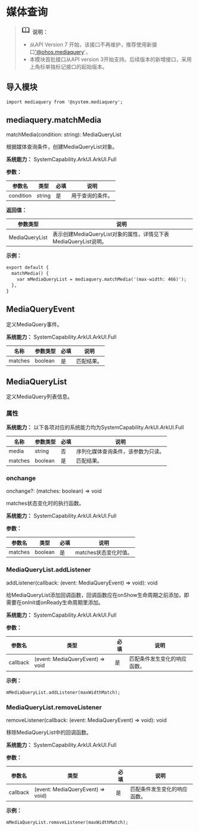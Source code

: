 # 媒体查询


> ![icon-note.gif](public_sys-resources/icon-note.gif) **说明：**
>
> - 从API Version 7 开始，该接口不再维护，推荐使用新接口['@ohos.mediaquery](js-apis-mediaquery.md)'。
> - 本模块首批接口从API version 3开始支持。后续版本的新增接口，采用上角标单独标记接口的起始版本。


## 导入模块


```
import mediaquery from '@system.mediaquery';
```


## mediaquery.matchMedia

matchMedia(condition: string): MediaQueryList

根据媒体查询条件，创建MediaQueryList对象。

**系统能力：** SystemCapability.ArkUI.ArkUI.Full

**参数：** 

| 参数名       | 类型     | 必填   | 说明       |
| --------- | ------ | ---- | -------- |
| condition | string | 是    | 用于查询的条件。 |

**返回值：**

| 参数类型           | 说明                                       |
| -------------- | ---------------------------------------- |
| MediaQueryList | 表示创建MediaQueryList对象的属性，详情见下表 MediaQueryList说明。 |

**示例：**

```
export default {    
  matchMedia() {        
    var mMediaQueryList = mediaquery.matchMedia('(max-width: 466)');    
  },
}
```

## MediaQueryEvent

定义MediaQuery事件。

**系统能力：** SystemCapability.ArkUI.ArkUI.Full

| 名称      | 参数类型    | 必填   | 说明    |
| ------- | ------- | ---- | ----- |
| matches | boolean | 是    | 匹配结果。 |

## MediaQueryList

定义MediaQuery列表信息。

### 属性

**系统能力：** 以下各项对应的系统能力均为SystemCapability.ArkUI.ArkUI.Full

| 名称      | 参数类型    | 必填   | 说明                |
| ------- | ------- | ---- | ----------------- |
| media   | string  | 否    | 序列化媒体查询条件，该参数为只读。 |
| matches | boolean | 是    | 匹配结果。             |

### onchange

onchange?: (matches: boolean) => void

matches状态变化时的执行函数。

**系统能力：** SystemCapability.ArkUI.ArkUI.Full

**参数：**

| 参数名     | 类型      | 必填   | 说明             |
| ------- | ------- | ---- | -------------- |
| matches | boolean | 是    | matches状态变化时值。 |


### MediaQueryList.addListener

addListener(callback: (event: MediaQueryEvent) => void): void

给MediaQueryList添加回调函数，回调函数应在onShow生命周期之前添加，即需要在onInit或onReady生命周期里添加。

**系统能力：** SystemCapability.ArkUI.ArkUI.Full

**参数：**

| 参数名      | 类型                               | 必填   | 说明             |
| -------- | -------------------------------- | ---- | -------------- |
| callback | (event: MediaQueryEvent) => void | 是    | 匹配条件发生变化的响应函数。 |

**示例：**

```
mMediaQueryList.addListener(maxWidthMatch);
```


### MediaQueryList.removeListener

removeListener(callback: (event: MediaQueryEvent) => void): void

移除MediaQueryList中的回调函数。

**系统能力：** SystemCapability.ArkUI.ArkUI.Full

**参数：**

| 参数名      | 类型                                | 必填   | 说明             |
| -------- | --------------------------------- | ---- | -------------- |
| callback | (event: MediaQueryEvent) => void) | 是    | 匹配条件发生变化的响应函数。 |

**示例：**

```
mMediaQueryList.removeListener(maxWidthMatch);
```





